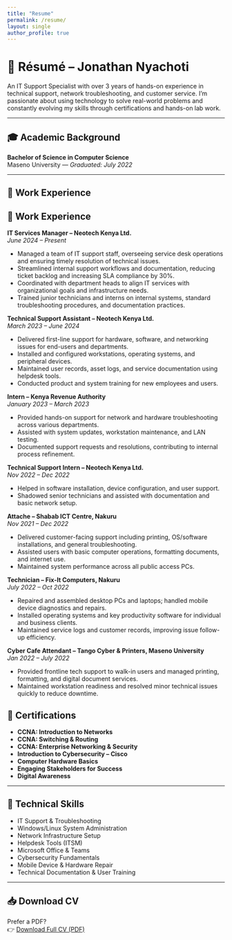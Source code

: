 ```yaml
---
title: "Resume"
permalink: /resume/
layout: single
author_profile: true
---
```


# 📄 Résumé – Jonathan Nyachoti

An IT Support Specialist with over 3 years of hands-on experience in technical support, network troubleshooting, and customer service. I’m passionate about using technology to solve real-world problems and constantly evolving my skills through certifications and hands-on lab work.

---

## 🎓 Academic Background

**Bachelor of Science in Computer Science**  
Maseno University — *Graduated: July 2022*

---

## 💼 Work Experience

## 💼 Work Experience

**IT Services Manager – Neotech Kenya Ltd.**  
*June 2024 – Present*  
- Managed a team of IT support staff, overseeing service desk operations and ensuring timely resolution of technical issues.  
- Streamlined internal support workflows and documentation, reducing ticket backlog and increasing SLA compliance by 30%.  
- Coordinated with department heads to align IT services with organizational goals and infrastructure needs.  
- Trained junior technicians and interns on internal systems, standard troubleshooting procedures, and documentation practices.

**Technical Support Assistant – Neotech Kenya Ltd.**  
*March 2023 – June 2024*  
- Delivered first-line support for hardware, software, and networking issues for end-users and departments.  
- Installed and configured workstations, operating systems, and peripheral devices.  
- Maintained user records, asset logs, and service documentation using helpdesk tools.  
- Conducted product and system training for new employees and users.

**Intern – Kenya Revenue Authority**  
*January 2023 – March 2023*  
- Provided hands-on support for network and hardware troubleshooting across various departments.  
- Assisted with system updates, workstation maintenance, and LAN testing.  
- Documented support requests and resolutions, contributing to internal process refinement.

**Technical Support Intern – Neotech Kenya Ltd.**  
*Nov 2022 – Dec 2022*  
- Helped in software installation, device configuration, and user support.  
- Shadowed senior technicians and assisted with documentation and basic network setup.

**Attache – Shabab ICT Centre, Nakuru**  
*Nov 2021 – Dec 2022*  
- Delivered customer-facing support including printing, OS/software installations, and general troubleshooting.  
- Assisted users with basic computer operations, formatting documents, and internet use.  
- Maintained system performance across all public access PCs.

**Technician – Fix-It Computers, Nakuru**  
*July 2022 – Oct 2022*  
- Repaired and assembled desktop PCs and laptops; handled mobile device diagnostics and repairs.  
- Installed operating systems and key productivity software for individual and business clients.  
- Maintained service logs and customer records, improving issue follow-up efficiency.

**Cyber Cafe Attendant – Tango Cyber & Printers, Maseno University**  
*Jan 2022 – July 2022*  
- Provided frontline tech support to walk-in users and managed printing, formatting, and digital document services.  
- Maintained workstation readiness and resolved minor technical issues quickly to reduce downtime.  


## 📜 Certifications

- **CCNA: Introduction to Networks**  
- **CCNA: Switching & Routing**  
- **CCNA: Enterprise Networking & Security**  
- **Introduction to Cybersecurity – Cisco**  
- **Computer Hardware Basics**  
- **Engaging Stakeholders for Success**  
- **Digital Awareness**

---

## 🧰 Technical Skills

- IT Support & Troubleshooting  
- Windows/Linux System Administration  
- Network Infrastructure Setup  
- Helpdesk Tools (ITSM)  
- Microsoft Office & Teams  
- Cybersecurity Fundamentals  
- Mobile Device & Hardware Repair  
- Technical Documentation & User Training

---

## 📥 Download CV

Prefer a PDF?  
👉 [Download Full CV (PDF)](/assets/Jonathan_Nyachoti_CV.pdf)

